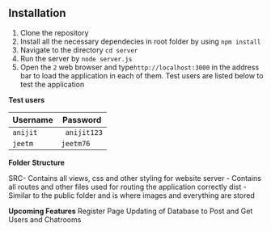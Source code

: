 ## Installation

1. Clone the repository 
2. Install all the necessary dependecies in root folder by using `npm install` 
4. Navigate to the directory `cd server`
5. Run the server by `node server.js`
6. Open the `2` web browser and type`http://localhost:3000` in the address bar to load the application in each of them. Test users are listed below to test the application

**Test users**


Username | Password
---    | ---
` anijit ` | ` anijit123`
`jeetm` | `jeetm76 `

**Folder Structure**

SRC- Contains all views, css and other styling for website 
server - Contains all routes and other files used for routing the application correctly 
dist - Similar to the public folder and is where images and everything are stored

**Upcoming Features**
Register Page
Updating of Database to Post and Get Users and Chatrooms


